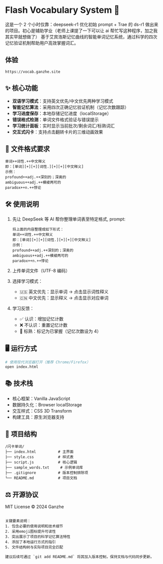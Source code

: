 # Flash Vocabulary System 🎴

这是一个 2 个小时仅靠：deepseek-r1 优化初始 prompt + Trae 的 ds-r1 做出来的项目。初心是辅助学业（老师上课提了一下可以让 ai 帮忙写这种程序，加之我其实早就想做了）
基于艾宾浩斯记忆曲线的智能单词记忆系统，通过科学的四次记忆验证机制帮助用户高效掌握词汇。

## 体验

`https://vocab.ganzhe.site`

## ✨ 核心功能

- **双语学习模式**：支持英文优先/中文优先两种学习模式
- **智能记忆算法**：采用四次正确记忆验证机制（记忆次数跟踪）
- **学习进度保存**：本地存储记忆进度（localStorage）
- **错误格式检测**：单词文件格式验证与错误提示
- **学习统计面板**：实时显示当前批次/剩余词汇/标熟词汇
- **交互式闪卡**：支持点击翻转卡片的三维动画效果

## 📁 文件格式要求

```plaintext
单词++词性.++中文释义
即：[单词][+][+][词性.][+][+][中文释义]
示例：
profound++adj.++深刻的；深奥的
ambiguous++adj.++模棱两可的
paradox++n.++悖论
```

## 🛠 使用说明

1. 先让 DeepSeek 等 AI 帮你整理单词表至特定格式, prompt:

   ```plaintext
   将上面的内容整理成如下形式：
   单词++词性.++中文释义
   即：[单词][+][+][词性.][+][+][中文释义]
   示例：
   profound++adj.++深刻的；深奥的
   ambiguous++adj.++模棱两可的
   paradox++n.++悖论
   ```

2. 上传单词文件（UTF-8 编码）
3. 选择学习模式：
   - 🇺🇸 英文优先：显示单词 → 点击显示词性释义
   - 🇨🇳 中文优先：显示释义 → 点击显示对应单词
4. 学习反馈：
   - ✅ 认识：增加记忆计数
   - ❌ 不认识：重置记忆计数
   - 🎯 标熟：标记为已掌握（记忆次数设为 4）

## 🖥 运行方式

```bash
# 使用现代浏览器打开（推荐 Chrome/Firefox）
open index.html
```

## 📚 技术栈

- 核心框架：Vanilla JavaScript
- 数据持久化：Browser localStorage
- 交互样式：CSS 3D Transform
- 构建工具：原生浏览器支持

## 📂 项目结构

```plaintext
/闪卡单词/
├── index.html          # 主界面
├── style.css           # 样式表
├── script.js           # 核心逻辑
├── sample_words.txt     # 示例单词库
├── .gitignore          # 版本控制排除项
└── README.md           # 项目文档
```

## ⚖️ 开源协议

MIT License © 2024 Ganzhe

```plaintext

关键要素说明：
1. 包含必要的使用说明和技术细节
2. 采用emoji图标提升可读性
3. 突出展示了项目的科学记忆算法特性
4. 添加了本地运行方式的指引
5. 文件结构树与实际项目完全匹配

建议后续可通过 `git add README.md` 将其加入版本控制，保持文档与代码同步更新。
```
